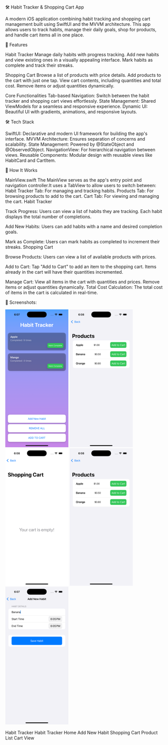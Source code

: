 🛠️ Habit Tracker & Shopping Cart App

A modern iOS application combining habit tracking and shopping cart management built using SwiftUI and the MVVM architecture. This app allows users to track habits, manage their daily goals, shop for products, and handle cart items all in one place.

🚀 Features

Habit Tracker
Manage daily habits with progress tracking.
Add new habits and view existing ones in a visually appealing interface.
Mark habits as complete and track their streaks.

Shopping Cart
Browse a list of products with price details.
Add products to the cart with just one tap.
View cart contents, including quantities and total cost.
Remove items or adjust quantities dynamically.

Core Functionalities
Tab-based Navigation: Switch between the habit tracker and shopping cart views effortlessly.
State Management: Shared ViewModels for a seamless and responsive experience.
Dynamic UI: Beautiful UI with gradients, animations, and responsive layouts.

🛠️ Tech Stack

SwiftUI: Declarative and modern UI framework for building the app's interface.
MVVM Architecture: Ensures separation of concerns and scalability.
State Management: Powered by @StateObject and @ObservedObject.
NavigationView: For hierarchical navigation between views.
Reusable Components: Modular design with reusable views like HabitCard and CartItem.

 📖 How It Works

MainView.swift
The MainView serves as the app's entry point and navigation controller.It uses a TabView to allow users to switch between:
Habit Tracker Tab: For managing and tracking habits.
Products Tab: For browsing products to add to the cart.
Cart Tab: For viewing and managing the cart.
Habit Tracker

Track Progress:
Users can view a list of habits they are tracking.
Each habit displays the total number of completions.

Add New Habits:
Users can add habits with a name and desired completion goals.

Mark as Complete:
Users can mark habits as completed to increment their streaks.
Shopping Cart

Browse Products:
Users can view a list of available products with prices.

Add to Cart:
Tap "Add to Cart" to add an item to the shopping cart.
Items already in the cart will have their quantities incremented.

Manage Cart:
View all items in the cart with quantities and prices.
Remove items or adjust quantities dynamically.
Total Cost Calculation:
The total cost of items in the cart is calculated in real-time.

📱 Screenshots:
<p float="left">
  <img src="https://github.com/sasankkukalakunta/HabitTrackerApp/blob/main/homeScreen_habit_tracker.png" width="200" />
 
  <img src="https://github.com/sasankkukalakunta/HabitTrackerApp/blob/main/ProductlistView.png" width="200" />

 <img src="https://github.com/sasankkukalakunta/HabitTrackerApp/blob/main/Shopping%20CartView.png" width="200" />

  <img src="https://github.com/sasankkukalakunta/HabitTrackerApp/blob/main/ProductlistView.png" width="200" />
  
   <img src="https://github.com/sasankkukalakunta/HabitTrackerApp/blob/main/AddnewHabitView.png" width="200" />

</p>

Habit Tracker
Habit Tracker Home	Add New Habit
Shopping Cart
Product List	Cart View
